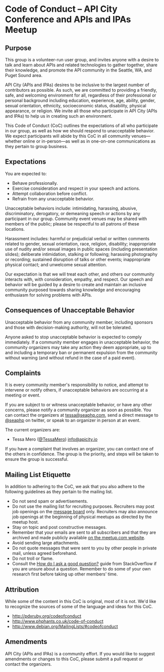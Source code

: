 # Code of Conduct – API City Conference and APIs and IPAs Meetup

## Purpose

This group is a volunteer-run
user group, and invites anyone with a desire to talk and learn about APIs and
related technologies to gather together, share their knowledge, and promote the
API community in the Seattle, WA, and Puget Sound area.

API City (APIs and IPAs) desires to be inclusive to the largest number of contributors as
possible. As such, we are committed to providing a friendly, safe, and welcoming
environment for all, regardless of their professional or personal background
including education, experience, age, ability, gender, sexual orientation,
ethnicity, socioeconomic status, disability, physical appearance, or religion.
We invite all those who participate in API City (APIs and IPAs) to help us in creating such an
environment.

This Code of Conduct (CoC) outlines the expectations of all who participate in
our group, as well as how we should respond to unacceptable behavior. We expect
participants will abide by this CoC in all community venues—whether online or
in-person—as well as in one-on-one communications as they pertain to group
business.

## Expectations

You are expected to:

* Behave professionally.
* Exercise consideration and respect in your speech and actions.
* Attempt collaboration before conflict.
* Refrain from any unacceptable behavior.

Unacceptable behaviors include: intimidating, harassing, abusive,
discriminatory, derogatory, or demeaning speech or actions by any participant in
our group. Community event venues may be shared with members of the public;
please be respectful to all patrons of these locations.

Harassment includes: harmful or prejudicial verbal or written comments related
to gender, sexual orientation, race, religion, disability; inappropriate use of
nudity and/or sexual images in public spaces (including presentation slides);
deliberate intimidation, stalking or following; harassing photography or
recording; sustained disruption of talks or other events; inappropriate physical
contact; and unwelcome sexual attention.

Our expectation is that we will treat each other, and others our community
interacts with, with consideration, empathy, and respect. Our speech and behavior
will be guided by a desire to create and maintain an inclusive community purposed
towards sharing knowledge and encouraging enthusiasm for solving problems with APIs.

## Consequences of Unacceptable Behavior

Unacceptable behavior from any community member, including sponsors and those
with decision-making authority, will not be tolerated.

Anyone asked to stop unacceptable behavior is expected to comply immediately. If
a community member engages in unacceptable behavior, the community organizers
may take any action they deem appropriate, up to and including a temporary ban
or permanent expulsion from the community without warning (and without refund in
the case of a paid event).

## Complaints

It is every community member's responsibility to notice, and attempt to intervene
or notify others, if unacceptable behaviors are occurring at a meeting or event.

If you are subject to or witness unacceptable behavior, or have any other
concerns, please notify a community organizer as soon as possible. You can
contact the organizers at tessa@seaphp.com, send a direct message to
[@seaphp](https://twitter.com/seattleapis) on twitter, or speak to an organizer
in person at an event.

The current organizers are:

* Tessa Mero ([@TessaMero](https://twitter.com/TessaMero)) info@apicity.io


If you have a complaint that involves an organizer, you can contact one of the
others in confidence. The group is the priority, and steps will be taken to
ensure the group is successful.

## Mailing List Etiquette

In addition to adhering to the CoC, we ask that you also adhere to the following
guidelines as they pertain to the mailing list.

* Do not send spam or advertisements.
* Do not use the mailing list for recruiting purposes. Recruiters may post job
  openings on the [message board](http://www.meetup.com/seattle-api/messages/boards/)
  only. Recruiters may also announce job openings at the beginning of physical
  meetups as directed by the meetup host.
* Stay on topic and post constructive messages.
* Remember that your emails are sent to all subscribers and that they are
  archived and made publicly available [on the meetup.com
  website](http://www.meetup.com/seattle-api/messages/archive/).
* Avoid sending large attachments.
* Do not quote messages that were sent to you by other people in private mail,
  unless agreed beforehand.
* Do not troll or flame.
* Consult the [How do I ask a good question?](http://stackoverflow.com/help/how-to-ask)
  guide from StackOverflow if you are unsure about a question. Remember to do
  some of your own research first before taking up other members' time.

## Attribution

While some of the content in this CoC is original, most of it is not. We'd like
to recognize the sources of some of the language and ideas for this CoC.

* http://pdxruby.org/codeofconduct
* http://www.phphants.co.uk/code-of-conduct
* http://www.debian.org/MailingLists/#codeofconduct

## Amendments

API City (APIs and IPAs) is a community effort. If you would like to suggest amendments or
changes to this CoC, please submit a pull request or contact the organizers.
